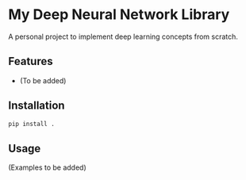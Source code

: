 # My Deep Neural Network Library

A personal project to implement deep learning concepts from scratch.

## Features
- (To be added)

## Installation
```bash
pip install .
```

## Usage
(Examples to be added)
